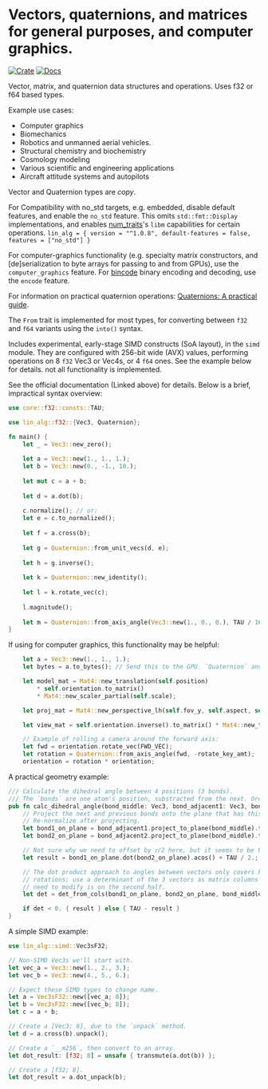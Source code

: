 # Vectors, quaternions, and matrices for general purposes, and computer graphics. 

[![Crate](https://img.shields.io/crates/v/lin_alg.svg)](https://crates.io/crates/lin_alg)
[![Docs](https://docs.rs/lin_alg/badge.svg)](https://docs.rs/lin_alg)

Vector, matrix, and quaternion data structures and operations. Uses f32 or f64 based types.

Example use cases:

- Computer graphics
- Biomechanics
- Robotics and unmanned aerial vehicles.
- Structural chemistry and biochemistry
- Cosmology modeling
- Various scientific and engineering applications
- Aircraft attitude systems and autopilots

Vector and Quaternion types are *copy*.

For Compatibility with no_std targets, e.g. embedded, disable default features, and enable the `no_std` feature. This  omits
`std::fmt::Display` implementations, and enables [num_traits](https://docs.rs/num-traits/latest/num_traits/)'s `libm` capabilities
for certain operations. `lin_alg = { version = "^1.0.8", default-features = false, features = ["no_std"] }`

For computer-graphics functionality (e.g. specialty matrix constructors, and [de]serialization to byte arrays for passing to and from GPUs), use the `computer_graphics` 
feature. For [bincode](https://docs.rs/bincode/latest/bincode/) binary encoding and decoding, use the `encode` feature.

For information on practical quaternion operations: [Quaternions: A practical guide](https://www.anyleaf.org/blog/quaternions:-a-practical-guide).

The `From` trait is implemented for most types, for converting between `f32` and `f64` variants using the `into()` syntax.

Includes experimental, early-stage SIMD constructs (SoA layout), in the `simd` module. They are configured with 256-bit
wide (AVX) values, performing operations on 8 `f32` Vec3 or Vec4s, or 4 `f64` ones. See the example below for details.
not all functionality is implemented.

See the official documentation (Linked above) for details. Below is a brief, impractical syntax overview:

```rust
use core::f32::consts::TAU;

use lin_alg::f32::{Vec3, Quaternion};

fn main() {
    let _ = Vec3::new_zero();
    
    let a = Vec3::new(1., 1., 1.);
    let b = Vec3::new(0., -1., 10.);
    
    let mut c = a + b;
    
    let d = a.dot(b);
    
    c.normalize(); // or:
    let e = c.to_normalized();
    
    let f = a.cross(b);
    
    let g = Quaternion::from_unit_vecs(d, e);
    
    let h = g.inverse();
    
    let k = Quaternion::new_identity();
    
    let l = k.rotate_vec(c);
    
    l.magnitude();
    
    let m = Quaternion::from_axis_angle(Vec3::new(1., 0., 0.), TAU / 16.);
}

```

If using for computer graphics, this functionality may be helpful:

```rust
    let a = Vec3::new(1., 1., 1.);
    let bytes = a.to_bytes(); // Send this to the GPU. `Quaternion` and `MatN` have similar methods.

    let model_mat = Mat4::new_translation(self.position)
        * self.orientation.to_matrix()
        * Mat4::new_scaler_partial(self.scale);

    let proj_mat = Mat4::new_perspective_lh(self.fov_y, self.aspect, self.near, self.far);

    let view_mat = self.orientation.inverse().to_matrix() * Mat4::new_translation(-self.position);

    // Example of rolling a camera around the forward axis:
    let fwd = orientation.rotate_vec(FWD_VEC);
    let rotation = Quaternion::from_axis_angle(fwd, -rotate_key_amt);
    orientation = rotation * orientation;
```

A practical geometry example:

```rust
/// Calculate the dihedral angle between 4 positions (3 bonds).
/// The `bonds` are one atom's position, substracted from the next. Order matters.
pub fn calc_dihedral_angle(bond_middle: Vec3, bond_adjacent1: Vec3, bond_adjacent2: Vec3) -> f64 {
    // Project the next and previous bonds onto the plane that has this bond as its normal.
    // Re-normalize after projecting.
    let bond1_on_plane = bond_adjacent1.project_to_plane(bond_middle).to_normalized();
    let bond2_on_plane = bond_adjacent2.project_to_plane(bond_middle).to_normalized();

    // Not sure why we need to offset by 𝜏/2 here, but it seems to be the case
    let result = bond1_on_plane.dot(bond2_on_plane).acos() + TAU / 2.;

    // The dot product approach to angles between vectors only covers half of possible
    // rotations; use a determinant of the 3 vectors as matrix columns to determine if what we
    // need to modify is on the second half.
    let det = det_from_cols(bond1_on_plane, bond2_on_plane, bond_middle);

    if det < 0. { result } else { TAU - result }
}
```

A simple SIMD example:
```rust
use lin_alg::simd::Vec3sF32;

// Non-SIMD Vec3s we'll start with.
let vec_a = Vec3::new(1., 2., 3.);
let vec_b = Vec3::new(4., 5., 6.);

// Expect these SIMD types to change name.
let a = Vec3sF32::new([vec_a; 8]);
let b = Vec3sF32::new([vec_b; 8]);
let c = a + b;

// Create a [Vec3; 8], due to the `unpack` method.
let d = a.cross(b).unpack();

// Create a `__m256`, then convert to an array.
let dot_result: [f32; 8] = unsafe { transmute(a.dot(b)) };

// Create a [f32; 8].
let dot_result = a.dot_unpack(b);
```


